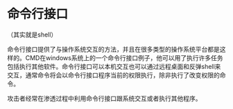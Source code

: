 # 命令行接口

（其实就是shell）

命令行接口提供了与操作系统交互的方法，并且在很多类型的操作系统平台都是这样的。CMD在windows系统上的一个命令行接口例子，他可以用了执行许多任务包括执行其他软件。命令行接口可以本机交互也可以通过远程桌面和反弹shell来交互，通常命令将会以命令行接口程序当前的权限执行，除非执行了改变权限的命令。

攻击者经常在渗透过程中利用命令行接口跟系统交互或者执行其他程序。

